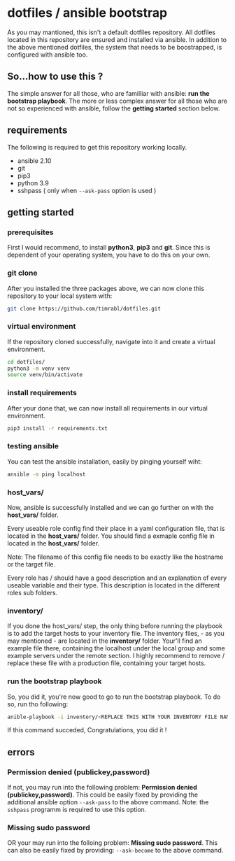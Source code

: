 # dotfiles / ansible bootstrap

As you may mantioned, this isn't a default dotfiles repository.
All dotfiles located in this repository are ensured and installed via ansible.
In addition to the above mentioned dotfiles, the system that needs to be boostrapped, is configured with ansible too.

## So...how to use this ?

The simple answer for all those, who are familliar with ansible: **run the bootstrap playbook**.
The more or less complex answer for all those who are not so experienced with ansible, follow the **getting started** section below.

## requirements

The following is required to get this repository working locally.
- ansible 2.10
- git
- pip3
- python 3.9
- sshpass ( only when `--ask-pass` option is used )

## getting started

### prerequisites

First I would recommend, to install **python3**, **pip3** and **git**.
Since this is dependent of your operating system, you have to do this on your own.

### git clone

After you installed the three packages above, we can now clone this repository to your local system with:
```sh
git clone https://github.com/timrabl/dotfiles.git
```

### virtual environment

If the repository cloned successfully, navigate into it and create a virtual environment.
```sh
cd dotfiles/
python3 -m venv venv
source venv/bin/activate
```

### install requirements

After your done that, we can now install all requirements in our virtual environment.
```sh
pip3 install -r requirements.txt
```

### testing ansible

You can test the ansible installation, easily by pinging yourself wiht:
```sh
ansible -m ping localhost
```

### host_vars/

Now, ansible is successfully installed and we can go further on with the **host_vars/** folder.

Every useable role config find their place in a yaml configuration file, that is located in the **host_vars/** folder.
You should find a exmaple config file in located in the **host_vars/** folder.

Note: The filename of this config file needs to be exactly like the hostname or the target file.

Every role has / should have a good description and an explanation of every useable variable and their type.
This description is located in the different roles sub folders.

### inventory/

If you done the host_vars/ step, the only thing before running the playbook is to add the target hosts to your inventory file.
The inventory files, - as you may mentioned - are located in the **inventory/** folder.
Your'll find an example file there, containing the localhost under the local group and some example servers under the remote section.
I highly recommend to remove / replace these file with a production file, containing your target hosts.

### run the bootstrap playbook

So, you did it, you're now good to go to run the bootstrap playbook.
To do so, run tho following:
```sh
anible-playbook -i inventory/<REPLACE THIS WITH YOUR INVENTORY FILE NAME> playbooks/bootstrap.yaml
```
If this command succeded, Congratulations, you did it !

## errors

### Permission denied (publickey,password)

If not, you may run into the following problem: **Permission denied (publickey,password)**.
This could be easily fixed by providing the additional ansible option `--ask-pass` to the above command.
Note: the `sshpass` programm is required to use this option.

### Missing sudo password

OR your may run into the folloing problem: **Missing sudo password**.
This can also be easily fixed by providing: `--ask-become` to the above command.
